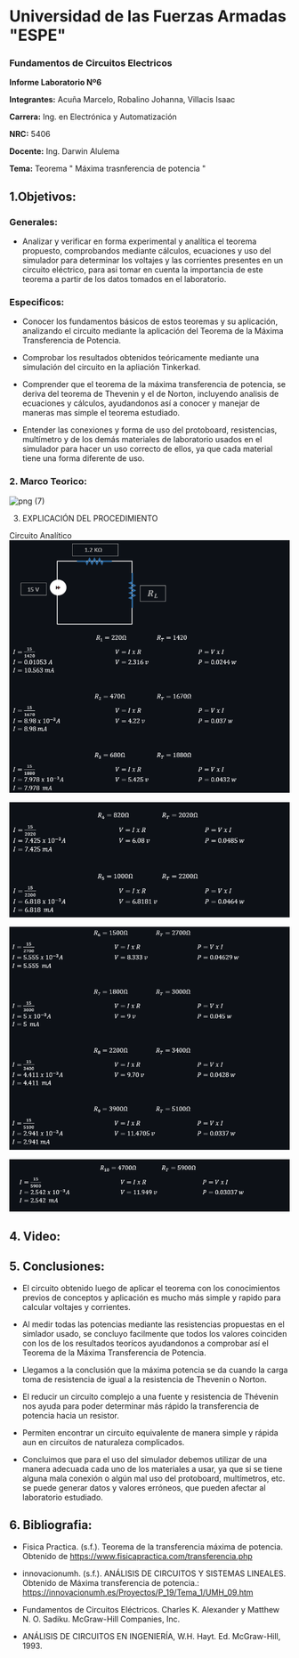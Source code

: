 # Universidad de las Fuerzas Armadas "ESPE"

### Fundamentos de Circuitos Electricos 

**Informe Laboratorio Nº6**

**Integrantes:** Acuña Marcelo, Robalino Johanna, Villacis Isaac

**Carrera:** Ing. en Electrónica y Automatización 

**NRC:** 5406 

**Docente:** Ing. Darwin Alulema

**Tema:** Teorema " Máxima trasnferencia de potencia " 

## 1.Objetivos: 

### Generales:

* Analizar y verificar en forma experimental y analítica el teorema propuesto, comprobandos mediante cálculos, ecuaciones y uso del simulador para determinar los voltajes y las corrientes presentes en un circuito eléctrico, para asi tomar en cuenta la importancia de este teorema a partir de los datos tomados en el laboratorio.

### Especificos: 

* Conocer los fundamentos básicos de estos teoremas y su aplicación, analizando el circuito mediante la aplicación del Teorema de la Máxima Transferencia de Potencia.

* Comprobar los resultados obtenidos teóricamente mediante una simulación del circuito en la apliación Tinkerkad.

* Comprender que el teorema de la máxima transferencia de potencia, se deriva del teorema de Thevenin y el de Norton, incluyendo analisis de ecuaciones y cálculos, ayudandonos así a conocer y manejar de maneras mas simple el teorema estudiado. 

* Entender las conexiones y forma de uso del protoboard, resistencias, multímetro y de los demás materiales de laboratorio usados en el simulador para hacer un uso correcto de ellos, ya que cada material tiene una forma diferente de uso.

### 2. Marco Teorico: 

![png (7)](https://user-images.githubusercontent.com/84789076/127862377-097c8224-34b3-47c3-aa52-0c1a23a8dc02.png)

3. EXPLICACIÓN DEL PROCEDIMIENTO

Circuito Analítico
![](Img/1..png)

![](Img/2..png)

![](Img/3..png)

![](Img/4..png)

## 4. Video: 


## 5. Conclusiones: 

* El circuito obtenido luego de aplicar el teorema con los conocimientos previos de conceptos y aplicación es mucho más simple y rapido para calcular voltajes y corrientes.

* Al medir todas las potencias mediante las resistencias propuestas en el simlador usado, se concluyo facilmente que todos los valores coinciden con los de los resultados teorícos ayudandonos a comprobar así el Teorema de la Máxima Transferencia de Potencia.

* Llegamos a la conclusión que la máxima potencia se da cuando la carga toma de resistencia de igual a la resistencia de Thevenin o Norton.

* El reducir un circuito complejo a una fuente y resistencia de Thévenin nos ayuda para poder determinar más rápido la transferencia de potencia hacia un resistor.

* Permiten encontrar un circuito equivalente de manera simple y rápida aun en circuitos de naturaleza complicados.

* Concluimos que para el uso del simulador debemos utilizar de una manera adecuada cada uno de los materiales a usar, ya que si se tiene alguna mala conexión o algún mal uso del protoboard, multímetros, etc. se puede generar datos y valores erróneos, que pueden afectar al laboratorio estudiado. 

## 6. Bibliografia: 

* Fisica Practica. (s.f.). Teorema de la transferencia máxima de potencia. Obtenido de https://www.fisicapractica.com/transferencia.php

* innovacionumh. (s.f.). ANÁLISIS DE CIRCUITOS Y SISTEMAS LINEALES. Obtenido de Máxima transferencia de potencia.: https://innovacionumh.es/Proyectos/P_19/Tema_1/UMH_09.htm

* Fundamentos de Circuitos Eléctricos. Charles K. Alexander y Matthew N. O. Sadiku. McGraw-Hill Companies, Inc.

* ANÁLISIS DE CIRCUITOS EN INGENIERÍA, W.H. Hayt. Ed. McGraw-Hill, 1993.



